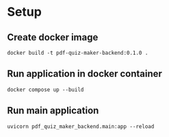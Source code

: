 # Setup

## Create docker image

```
docker build -t pdf-quiz-maker-backend:0.1.0 .
```

## Run application in docker container

```
docker compose up --build
```

## Run main application

```
uvicorn pdf_quiz_maker_backend.main:app --reload
```
